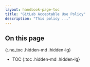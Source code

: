 ```yaml
---
layout: handbook-page-toc
title: "GitLab Acceptable Use Policy"
description: "This policy ..."
---
```


## On this page
{:.no_toc .hidden-md .hidden-lg}

- TOC
{:toc .hidden-md .hidden-lg}



